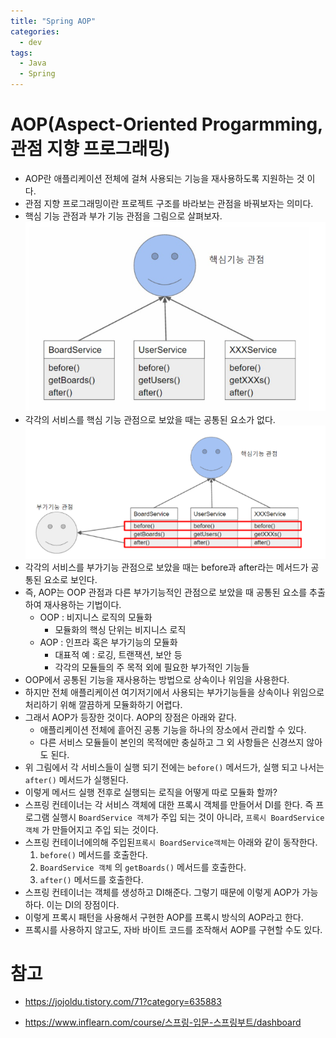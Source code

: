 ```yaml
---
title: "Spring AOP"
categories:
  - dev
tags:
  - Java
  - Spring
---
```


# AOP(Aspect-Oriented Progarmming, 관점 지향 프로그래밍)
- AOP란 애플리케이션 전체에 걸쳐 사용되는 기능을 재사용하도록 지원하는 것 이다.
- 관점 지향 프로그래밍이란 프로젝트 구조를 바라보는 관점을 바꿔보자는 의미다.
- 핵심 기능 관점과 부가 기능 관점을 그림으로 살펴보자.
![](../../assets/images/2020-09-19-13-06-32.png)
- 각각의 서비스를 핵심 기능 관점으로 보았을 때는 공통된 요소가 없다.
  ![](../../assets/images/2020-09-19-13-07-49.png)
- 각각의 서비스를 부가기능 관점으로 보았을 때는 before과 after라는 메서드가 공통된 요소로 보인다.
- 즉, AOP는 OOP 관점과 다른 부가기능적인 관점으로 보았을 때 공통된 요소를 추출하여 재사용하는 기법이다. 
  - OOP : 비지니스 로직의 모듈화
    - 모듈화의 핵싱 단위는 비지니스 로직
  - AOP : 인프라 혹은 부가기능의 모듈화
    - 대표적 예 : 로깅, 트랜잭션, 보안 등
    - 각각의 모듈들의 주 목적 외에 필요한 부가적인 기능들
- OOP에서 공통된 기능을 재사용하는 방법으로 상속이나 위임을 사용한다. 
- 하지만 전체 애플리케이션 여기저기에서 사용되는 부가기능들을 상속이나 위임으로 처리하기 위해 깔끔하게 모듈화하기 어렵다.
- 그래서 AOP가 등장한 것이다. AOP의 장점은 아래와 같다.
  - 애플리케이션 전체에 흩어진 공통 기능을 하나의 장소에서 관리할 수 있다.
  - 다른 서비스 모듈들이 본인의 목적에만 충실하고 그 외 사항들은 신경쓰지 않아도 된다. 
- 위 그림에서 각 서비스들이 실행 되기 전에는 `before()` 메서드가, 실행 되고 나서는 `after()` 메서드가 실행된다. 
- 이렇게 메서드 실행 전후로 실행되는 로직을 어떻게 따로 모듈화 할까?
- 스프링 컨테이너는 각 서비스 객체에 대한 프록시 객체를 만들어서 DI를 한다. 즉 프로그램 실행시 `BoardService 객체`가 주입 되는 것이 아니라, `프록시 BoardService 객체` 가 만들어지고 주입 되는 것이다. 
- 스프링 컨테이너에의해 주입된`프록시 BoardService객체`는 아래와 같이 동작한다.
  1. `before()` 메서드를 호출한다.
  2.  `BoardService 객체` 의 `getBoards()` 메서드를 호출한다.
  3. `after()` 메서드를 호출한다.
- 스프링 컨테이너는 객체를 생성하고 DI해준다. 그렇기 때문에 이렇게 AOP가 가능하다. 이는 DI의 장점이다.
- 이렇게 프록시 패턴을 사용해서 구현한 AOP를 프록시 방식의 AOP라고 한다.
- 프록시를 사용하지 않고도, 자바 바이트 코드를 조작해서 AOP를 구현할 수도 있다.

# 참고
- https://jojoldu.tistory.com/71?category=635883

- https://www.inflearn.com/course/스프링-입문-스프링부트/dashboard